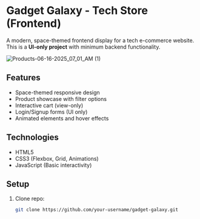 # Gadget Galaxy - Tech Store (Frontend)

A modern, space-themed frontend display for a tech e-commerce website. This is a **UI-only project** with minimum backend functionality.

![Products-06-16-2025_07_01_AM (1)](https://github.com/user-attachments/assets/f560a0a4-72c0-471c-869a-fd91f0d4f078)



## Features

- Space-themed responsive design
- Product showcase with filter options
- Interactive cart (view-only)
- Login/Signup forms (UI only)
- Animated elements and hover effects

## Technologies

- HTML5
- CSS3 (Flexbox, Grid, Animations)
- JavaScript (Basic interactivity)

## Setup

1. Clone repo:
   ```bash
   git clone https://github.com/your-username/gadget-galaxy.git
   ```
